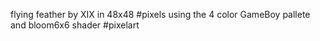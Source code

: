 flying feather by XIX in 48x48 #pixels using the 4 color GameBoy pallete and bloom6x6 shader #pixelart 